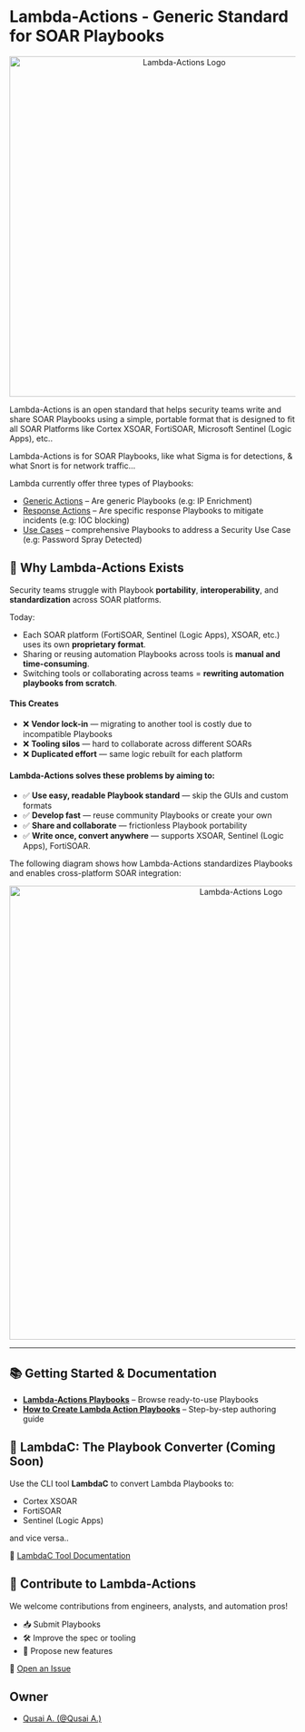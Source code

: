 # Lambda-Actions - Generic Standard for SOAR Playbooks

<p align="center">
  <a href="https://github.com/Troybado/Lambda-Actions">
    <img width="600" alt="Lambda-Actions Logo" src="./images/Lambda-Logo-White.png">
  </a>
</p>

  

Lambda-Actions is an open standard that helps security teams write and share SOAR Playbooks using a simple, portable format that is designed to fit all SOAR Platforms like Cortex XSOAR, FortiSOAR, Microsoft Sentinel (Logic Apps), etc..

Lambda-Actions is for SOAR Playbooks, like what Sigma is for detections, & what Snort is for network traffic...

Lambda currently offer three types of Playbooks:
* [Generic Actions](./playbooks/generic-actions) – Are generic Playbooks (e.g: IP Enrichment)
* [Response Actions](./playbooks/incident-response-actions) – Are specific response Playbooks to mitigate incidents (e.g: IOC blocking)
* [Use Cases](./playbooks/use-cases) – comprehensive Playbooks to address a Security Use Case (e.g: Password Spray Detected)

## 🚨 Why Lambda-Actions Exists

Security teams struggle with Playbook **portability**, **interoperability**, and **standardization** across SOAR platforms.

Today:
- Each SOAR platform (FortiSOAR, Sentinel (Logic Apps), XSOAR, etc.) uses its own **proprietary format**.
- Sharing or reusing automation Playbooks across tools is **manual and time-consuming**.
- Switching tools or collaborating across teams = **rewriting automation playbooks from scratch**.

#### This Creates
- ❌ **Vendor lock-in** — migrating to another tool is costly due to incompatible Playbooks  
- ❌ **Tooling silos** — hard to collaborate across different SOARs  
- ❌ **Duplicated effort** — same logic rebuilt for each platform

#### Lambda-Actions solves these problems by aiming to:

- ✅ **Use easy, readable Playbook standard** — skip the GUIs and custom formats
- ✅ **Develop fast** — reuse community Playbooks or create your own
- ✅ **Share and collaborate** — frictionless Playbook portability
- ✅ **Write once, convert anywhere** — supports XSOAR, Sentinel (Logic Apps), FortiSOAR.

The following diagram shows how Lambda-Actions standardizes Playbooks and enables cross-platform SOAR integration:

<p align="center">
  <a href="https://github.com/Troybado/Lambda-Actions">
    <img width="800" alt="Lambda-Actions Logo" src="./images/Lambda-Flow.png">
  </a>
</p>

---

## 📚 Getting Started & Documentation

- **[Lambda-Actions Playbooks](./playbooks/)** – Browse ready-to-use Playbooks  
- **[How to Create Lambda Action Playbooks](./docs/playbook-Creation-Guide.md)** – Step-by-step authoring guide  

## 🔨 LambdaC: The Playbook Converter (Coming Soon)

Use the CLI tool **LambdaC** to convert Lambda Playbooks to:

- Cortex XSOAR  
- FortiSOAR  
- Sentinel (Logic Apps)

and vice versa..

📖 [LambdaC Tool Documentation](./tools/lambdac/README.md)

## 🤝 Contribute to Lambda-Actions

We welcome contributions from engineers, analysts, and automation pros!

- 📥 Submit Playbooks
- 🛠️ Improve the spec or tooling
- 💬 Propose new features

📖 [Open an Issue](https://github.com/Troybado/Lambda-Actions/issues/new/choose)

## Owner

- [Qusai A. (@Qusai A.)](https://github.com/QA-Cyber)
